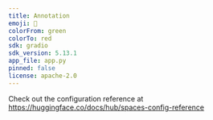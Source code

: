 ```yaml
---
title: Annotation
emoji: 🏃
colorFrom: green
colorTo: red
sdk: gradio
sdk_version: 5.13.1
app_file: app.py
pinned: false
license: apache-2.0
---
```


Check out the configuration reference at https://huggingface.co/docs/hub/spaces-config-reference
